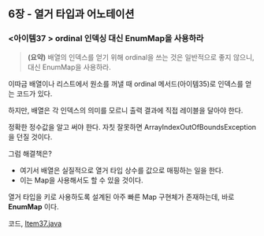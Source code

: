 ## 6장 - 열거 타입과 어노테이션

### <아이템37 > ordinal 인덱싱 대신 EnumMap을 사용하라 

> **(요약)** 배열의 인덱스를 얻기 위해 ordinal을 쓰는 것은 일반적으로 좋지 않으니, 대신 EnumMap을 사용하라.

이따금 배열이나 리스트에서 원소를 꺼낼 때 ordinal 메서드(아이템35)로 인덱스를 얻는 코드가 있다.

하지만, 배열은 각 인덱스의 의미를 모르니 출력 결과에 직접 레이블을 달아야 한다.

정확한 정수값을 알고 써야 한다. 자칫 잘못하면 ArrayIndexOutOfBoundsException 을 던질 것이다.

그럼 해결책은?

- 여기서 배열은 실질적으로 열거 타입 상수를 값으로 매핑하는 일을 한다.
- 이는 Map을 사용해서도 할 수 있을 것이다.

열거 타입을 키로 사용하도록 설계된 아주 빠른 Map 구현체가 존재하는데, 바로 **EnumMap** 이다.

코드, [Item37.java](https://github.com/ziippy/EffectiveJava/blob/master/src/chapter6/item37/Item37.java)
